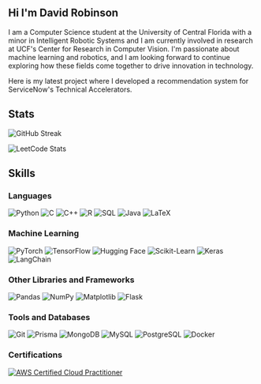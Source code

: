 ## Hi I'm David Robinson

I am a Computer Science student at the University of Central Florida with a minor in Intelligent Robotic Systems and I am currently involved in research at UCF's Center for Research in Computer Vision. I'm passionate about machine learning and robotics, and I am looking forward to continue exploring how these fields come together to drive innovation in technology.

Here is my latest project where I developed a recommendation system for ServiceNow's Technical Accelerators.
<div class="github-card" data-github="DRobinson4105/accelify" data-width="400" data-height="" data-theme="default"></div>
<script src="//cdn.jsdelivr.net/github-cards/latest/widget.js"></script>


## Stats

![GitHub Streak](https://github-readme-streak-stats.herokuapp.com?user=DRobinson4105&theme=cobalt&date_format=M%20j%5B%2C%20Y%5D)

![LeetCode Stats](https://leetcard.jacoblin.cool/DRobinson4105?theme=dark&font=Vollkorn%20SC&ext=activity)

## Skills

### Languages

![Python](https://img.shields.io/badge/-Python-000?&logo=Python)
![C](https://img.shields.io/badge/C-000000?logo=c&logoColor=A8B9CC)
![C++](https://img.shields.io/badge/C++-000000?logo=cplusplus&logoColor=00599C)
![R](https://img.shields.io/badge/R-000000?logo=r&logoColor=276DC3)
![SQL](https://img.shields.io/badge/-SQL-000?&logo=MySQL)
![Java](https://img.shields.io/badge/Java-000000?logo=java&logoColor=007396)
![LaTeX](https://img.shields.io/badge/LaTeX-000000?logo=latex&logoColor=008080)

### Machine Learning

![PyTorch](https://img.shields.io/badge/PyTorch-000000?logo=pytorch&logoColor=EE4C2C)
![TensorFlow](https://img.shields.io/badge/TensorFlow-000000?logo=tensorflow&logoColor=FF6F00)
![Hugging Face](https://img.shields.io/badge/Hugging%20Face-000000?logo=huggingface&logoColor=FFD700)
![Scikit-Learn](https://img.shields.io/badge/Scikit--Learn-000000?logo=scikit-learn&logoColor=F7931E)
![Keras](https://img.shields.io/badge/Keras-000000?logo=keras&logoColor=D00000)
![LangChain](https://img.shields.io/badge/LangChain-000000?logo=langchain&logoColor=0052CC)

### Other Libraries and Frameworks

![Pandas](https://img.shields.io/badge/Pandas-000000?logo=pandas&logoColor=150458)
![NumPy](https://img.shields.io/badge/NumPy-000000?logo=numpy&logoColor=013243)
![Matplotlib](https://img.shields.io/badge/Matplotlib-000000?logo=matplotlib&logoColor=11557C)
![Flask](https://img.shields.io/badge/Flask-000000?logo=flask&logoColor=FFFFFF)

### Tools and Databases

![Git](https://img.shields.io/badge/Git-000000?logo=git&logoColor=F05032)
![Prisma](https://img.shields.io/badge/Prisma-000000?logo=prisma&logoColor=2D3748)
![MongoDB](https://img.shields.io/badge/MongoDB-000000?logo=mongodb&logoColor=47A248)
![MySQL](https://img.shields.io/badge/MySQL-000000?logo=mysql&logoColor=4479A1)
![PostgreSQL](https://img.shields.io/badge/PostgreSQL-000000?logo=postgresql&logoColor=4169E1)
![Docker](https://img.shields.io/badge/Docker-000000?logo=docker&logoColor=2496ED)

### Certifications

[![AWS Certified Cloud Practitioner](https://img.shields.io/badge/AWS%20Certified-Cloud%20Practitioner-FF9900?style=for-the-badge&logo=amazon-aws&logoColor=white)](https://cp.certmetrics.com/amazon/en/public/verify/credential/45d4af9a1415457a95a1ed776e7a4333)
